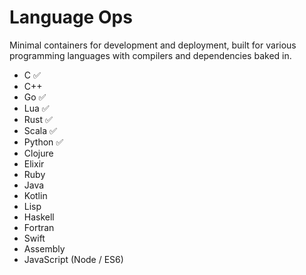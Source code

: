 # Language Ops

Minimal containers for development and deployment, built for various programming languages with compilers and dependencies baked in.

- C ✅
- C++
- Go ✅
- Lua ✅
- Rust ✅
- Scala ✅
- Python ✅
- Clojure
- Elixir
- Ruby
- Java
- Kotlin
- Lisp
- Haskell
- Fortran
- Swift
- Assembly
- JavaScript (Node / ES6)




